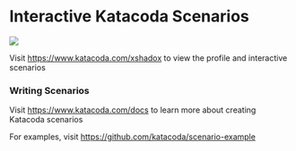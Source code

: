 # Interactive Katacoda Scenarios

[![](http://shields.katacoda.com/katacoda/xshadox/count.svg)](https://www.katacoda.com/xshadox "Get your profile on Katacoda.com")

Visit https://www.katacoda.com/xshadox to view the profile and interactive scenarios

### Writing Scenarios
Visit https://www.katacoda.com/docs to learn more about creating Katacoda scenarios

For examples, visit https://github.com/katacoda/scenario-example
